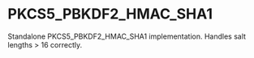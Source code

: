 PKCS5_PBKDF2_HMAC_SHA1
======================

Standalone PKCS5_PBKDF2_HMAC_SHA1 implementation. Handles salt lengths > 16 correctly.